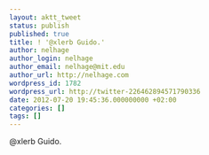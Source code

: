 ```yaml
---
layout: aktt_tweet
status: publish
published: true
title: ! '@xlerb Guido.'
author: nelhage
author_login: nelhage
author_email: nelhage@mit.edu
author_url: http://nelhage.com
wordpress_id: 1782
wordpress_url: http://twitter-226462894571790336
date: 2012-07-20 19:45:36.000000000 +02:00
categories: []
tags: []
---
```

@xlerb Guido.
